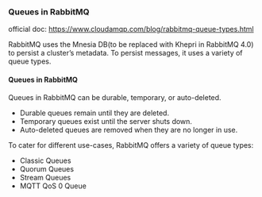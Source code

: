 ### Queues in RabbitMQ

official doc: https://www.cloudamqp.com/blog/rabbitmq-queue-types.html

RabbitMQ uses the Mnesia DB(to be replaced with Khepri in RabbitMQ 4.0) to persist a cluster’s metadata. 
To persist messages, it uses a variety of queue types.

#### Queues in RabbitMQ

Queues in RabbitMQ can be durable, temporary, or auto-deleted. 
- Durable queues remain until they are deleted. 
- Temporary queues exist until the server shuts down. 
- Auto-deleted queues are removed when they are no longer in use.

To cater for different use-cases, RabbitMQ offers a variety of queue types:

* Classic Queues
* Quorum Queues
* Stream Queues
* MQTT QoS 0 Queue
